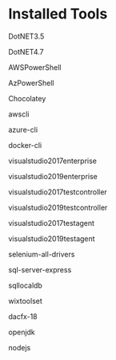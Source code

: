# Installed Tools

DotNET3.5

DotNET4.7

AWSPowerShell

AzPowerShell

Chocolatey

awscli

azure-cli

docker-cli

visualstudio2017enterprise

visualstudio2019enterprise

visualstudio2017testcontroller

visualstudio2019testcontroller

visualstudio2017testagent

visualstudio2019testagent

selenium-all-drivers

sql-server-express

sqllocaldb

wixtoolset

dacfx-18

openjdk

nodejs
